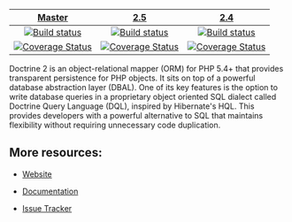 | [Master][Master] | [2.5][2.5] | [2.4][2.4] |
|:----------------:|:----------:|:----------:|
| [![Build status][Master image]][Master] | [![Build status][2.5 image]][2.5] | [![Build status][2.4 image]][2.4] |
| [![Coverage Status][Master coverage image]][Master coverage] | [![Coverage Status][2.5 coverage image]][2.5 coverage] | [![Coverage Status][2.4 coverage image]][2.4 coverage] |

Doctrine 2 is an object-relational mapper (ORM) for PHP 5.4+ that provides transparent persistence
for PHP objects. It sits on top of a powerful database abstraction layer (DBAL). One of its key features
is the option to write database queries in a proprietary object oriented SQL dialect called Doctrine Query Language (DQL),
inspired by Hibernate's HQL. This provides developers with a powerful alternative to SQL that maintains flexibility
without requiring unnecessary code duplication.


## More resources:

* [Website](http://www.doctrine-project.org)
* [Documentation](http://docs.doctrine-project.org/projects/doctrine-orm/en/latest/index.html)
* [Issue Tracker](http://www.doctrine-project.org/jira/browse/DDC)


  [Master image]: https://img.shields.io/travis/doctrine/doctrine2/master.svg?style=flat-square
  [Master]: https://travis-ci.org/doctrine/doctrine2
  [Master coverage image]: https://img.shields.io/coveralls/doctrine/doctrine2/master.svg?style=flat-square
  [Master coverage]: https://coveralls.io/r/doctrine/doctrine2?branch=master
  [2.5 image]: https://img.shields.io/travis/doctrine/doctrine2/2.5.svg?style=flat-square
  [2.5]: https://github.com/doctrine/doctrine2/tree/2.5
  [2.5 coverage image]: https://img.shields.io/coveralls/doctrine/doctrine2/2.5.svg?style=flat-square
  [2.5 coverage]: https://coveralls.io/r/doctrine/doctrine2?branch=2.5
  [2.4 image]: https://img.shields.io/travis/doctrine/doctrine2/2.4.svg?style=flat-square
  [2.4]: https://github.com/doctrine/doctrine2/tree/2.4
  [2.4 coverage image]: https://img.shields.io/coveralls/doctrine/doctrine2/2.4.svg?style=flat-square
  [2.4 coverage]: https://coveralls.io/r/doctrine/doctrine2?branch=2.4
